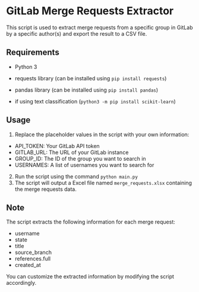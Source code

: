 # GitLab Merge Requests Extractor

This script is used to extract merge requests from a specific group in GitLab by a specific author(s) and export the result to a CSV file.

## Requirements

- Python 3
- requests library (can be installed using `pip install requests`)
- pandas library (can be installed using `pip install pandas`)

- if using text classification (`python3 -m pip install scikit-learn`)

## Usage

1. Replace the placeholder values in the script with your own information:

- API_TOKEN: Your GitLab API token
- GITLAB_URL: The URL of your GitLab instance
- GROUP_ID: The ID of the group you want to search in
- USERNAMES: A list of usernames you want to search for

2. Run the script using the command `python main.py`
3. The script will output a Excel file named `merge_requests.xlsx` containing the merge requests data.

## Note

The script extracts the following information for each merge request:

- username
- state
- title
- source_branch
- references.full
- created_at

You can customize the extracted information by modifying the script accordingly.
